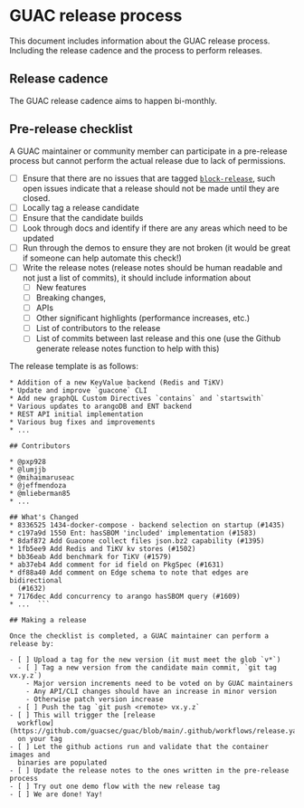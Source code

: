 # GUAC release process

This document includes information about the GUAC release process. Including
the release cadence and the process to perform releases.

## Release cadence

The GUAC release cadence aims to happen bi-monthly. 

## Pre-release checklist

A GUAC maintainer or community member can participate in a pre-release process
but cannot perform the actual release due to lack of permissions.

- [ ] Ensure that there are no issues that are tagged
  [`block-release`](https://github.com/guacsec/guac/issues?q=is%3Aissue+is%3Aopen+label%3Ablock-release),
  such open issues indicate that a release should not be made until they are
  closed.
- [ ] Locally tag a release candidate
- [ ] Ensure that the candidate builds
- [ ] Look through docs and identify if there are any areas which need to be
  updated
- [ ] Run through the demos to ensure they are not broken (it would be great if
  someone can help automate this check!)
- [ ] Write the release notes (release notes should be human readable and not
  just a list of commits), it should include information about
  - [ ] New features
  - [ ] Breaking changes, 
  - [ ] APIs 
  - [ ] Other significant highlights (performance increases, etc.)
  - [ ] List of contributors to the release
  - [ ] List of commits between last release and this one (use the Github
    generate release notes function to help with this)

The release template is as follows:

``` ## Highlights
* Addition of a new KeyValue backend (Redis and TiKV)
* Update and improve `guacone` CLI
* Add new graphQL Custom Directives `contains` and `startswith`
* Various updates to arangoDB and ENT backend
* REST API initial implementation
* Various bug fixes and improvements
* ...

## Contributors

* @pxp928
* @lumjjb
* @mihaimaruseac
* @jeffmendoza
* @mlieberman85
* ...

## What's Changed
* 8336525 1434-docker-compose - backend selection on startup (#1435)
* c197a9d 1550 Ent: hasSBOM 'included' implementation (#1583)
* 8daf872 Add Guacone collect files json.bz2 capability (#1395)
* 1fb5ee9 Add Redis and TiKV kv stores (#1502)
* bb36eab Add benchmark for TiKV (#1579)
* ab37eb4 Add comment for id field on PkgSpec (#1631)
* df88a40 Add comment on Edge schema to note that edges are bidirectional
  (#1632)
* 7176dec Add concurrency to arango hasSBOM query (#1609)
* ...  ```

## Making a release

Once the checklist is completed, a GUAC maintainer can perform a release by:

- [ ] Upload a tag for the new version (it must meet the glob `v*`)
  - [ ] Tag a new version from the candidate main commit, `git tag vx.y.z`)
    - Major version increments need to be voted on by GUAC maintainers
    - Any API/CLI changes should have an increase in minor version
    - Otherwise patch version increase
  - [ ] Push the tag `git push <remote> vx.y.z`
- [ ] This will trigger the [release
  workflow](https://github.com/guacsec/guac/blob/main/.github/workflows/release.yaml)
  on your tag
- [ ] Let the github actions run and validate that the container images and
  binaries are populated
- [ ] Update the release notes to the ones written in the pre-release process
- [ ] Try out one demo flow with the new release tag
- [ ] We are done! Yay!
